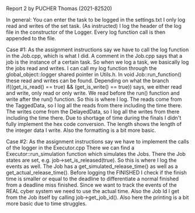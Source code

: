 Report 2
by PUCHER Thomas (2021-82520)

In general:
You can enter the task to be logged in the settings.txt
I only log read and writes of the set task. (As instructed)
I log the header of the log file in the constructor of the Logger.
Every log function call is then appended to the file.

Case #1:
As the assignment instructions say we have to call the log function in the Job.cpp, which is what I did.
A comment in the Job.cpp says that a job is the instance of a certain task. So when we log a task,
we basically log the jobs read and writes. 
I can call my log function through the global_object::logger shared pointer in Utils.h.
In void Job::run_function() these read and writes can be found.
Depending on what the branch if((get_is_read() == true) && (get_is_write() == true)) says,
we either read and write, only read or only write. 
We read before the run() function and write after the run() function. So this is where I log.
The reads come from the TaggedData, so I log all the reads from there including the time there.
The writes come from the DelayedData, so I log all the writes from there including the time there.
Due to shortage of time during the finals I didn't fully implement the hex code conversion.
The length shows the length of the integer data I write. Also the formatting is a bit more basic.

Case #2:
As the assignment instructions say we have to implement the calls of the logger in the Executor.cpp
There we can find a Executor::run_simulation function which simulates the Jobs.
There the Job states are set, e.g. job->set_is_released(true).
So this is where I log the events as well.
The Job has a get_simulated_release_time() as well as a get_actual_release_time().
Before logging the FINISHED I check if the finish time is smaller or equal to the deadline
to differentiate a normal finished from a deadline miss finished.
Since we want to track the events of the REAL cyber system we need to use the actual time.
Also the Job Id I get from the Job itself by calling job->get_job_id().
Also here the printing is a bit more basic due to time struggles.
